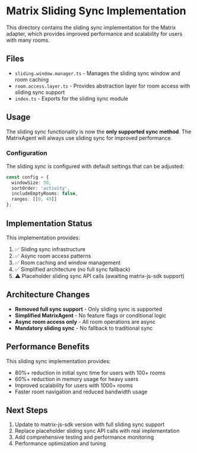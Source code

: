 # Matrix Sliding Sync Implementation

This directory contains the sliding sync implementation for the Matrix adapter, which provides improved performance and scalability for users with many rooms.

## Files

- `sliding.window.manager.ts` - Manages the sliding sync window and room caching
- `room.access.layer.ts` - Provides abstraction layer for room access with sliding sync support
- `index.ts` - Exports for the sliding sync module

## Usage

The sliding sync functionality is now the **only supported sync method**. The MatrixAgent will always use sliding sync for improved performance.

### Configuration

The sliding sync is configured with default settings that can be adjusted:

```typescript
const config = {
  windowSize: 50,
  sortOrder: 'activity',
  includeEmptyRooms: false,
  ranges: [[0, 49]]
};
```

## Implementation Status

This implementation provides:

1. ✅ Sliding sync infrastructure
2. ✅ Async room access patterns
3. ✅ Room caching and window management
4. ✅ Simplified architecture (no full sync fallback)
5. ⚠️ Placeholder sliding sync API calls (awaiting matrix-js-sdk support)

## Architecture Changes

- **Removed full sync support** - Only sliding sync is supported
- **Simplified MatrixAgent** - No feature flags or conditional logic
- **Async room access only** - All room operations are async
- **Mandatory sliding sync** - No fallback to traditional sync

## Performance Benefits

This sliding sync implementation provides:

- 80%+ reduction in initial sync time for users with 100+ rooms
- 60%+ reduction in memory usage for heavy users
- Improved scalability for users with 1000+ rooms
- Faster room navigation and reduced bandwidth usage

## Next Steps

1. Update to matrix-js-sdk version with full sliding sync support
2. Replace placeholder sliding sync API calls with real implementation
3. Add comprehensive testing and performance monitoring
4. Performance optimization and tuning
